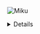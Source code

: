 <!--
**WalterXiong/WalterXiong** is a ✨ _special_ ✨ repository because its `README.md` (this file) appears on your GitHub profile.

Here are some ideas to get you started:

- 🔭 I’m currently working on ...
- 🌱 I’m currently learning ...
- 👯 I’m looking to collaborate on ...
- 🤔 I’m looking for help with ...
- 💬 Ask me about ...
- 📫 How to reach me: ...
- 😄 Pronouns: ...
- ⚡ Fun fact: ...
-->

![Miku](./124859659_p0.jpg)

<details>

## Hi👋, I'm WalterXiong

<picture>
    <source media="(prefers-color-scheme: dark)" srcset="https://github-readme-stats.vercel.app/api?username=WalterXiong&theme=dark&show_icons=true">
    <img align="right" width="50%" src="https://github-readme-stats.vercel.app/api?username=WalterXiong&show_icons=true">
</picture>

- 🛠️ : Java / Kotlin
- 🌱 : 正在学习 `Kotlin` 和 `Android`
- 👯 : 我的编程搭子 [Kazusa](https://github.com/KyouyamaKazusa0805)
- 📫 : 522500824@qq.com
- 🔭 : ......
- ⚡ : ...
- 😶‍🌫️ : ..
- 😈 : .



---


### Languages and Tools
<span > 
  <img alt="Static Badge" src="https://img.shields.io/badge/Visual_Studio_Code-007ACC?style=flat-square&logo=Visual-Studio-Code&logoColor=white"> 
  <img alt="Static Badge" src="https://img.shields.io/badge/Git-F05032?style=flat-square&logo=Git&logoColor=white">  
</span>

### My Activity
![Ashutosh's github activity graph](https://github-readme-activity-graph.vercel.app/graph?username=WalterXiong&theme=github-compact)

## Star History

<a href="https://star-history.com/#WalterXiong/WalterXiong&Date">
 <picture>
   <source media="(prefers-color-scheme: dark)" srcset="https://api.star-history.com/svg?repos=WalterXiong/WalterXiong&type=Date&theme=dark" />
   <source media="(prefers-color-scheme: light)" srcset="https://api.star-history.com/svg?repos=WalterXiong/WalterXiong&type=Date" />
   <img alt="Star History Chart" src="https://api.star-history.com/svg?repos=WalterXiong/WalterXiong&type=Date" />
 </picture>
</a>

</details>
